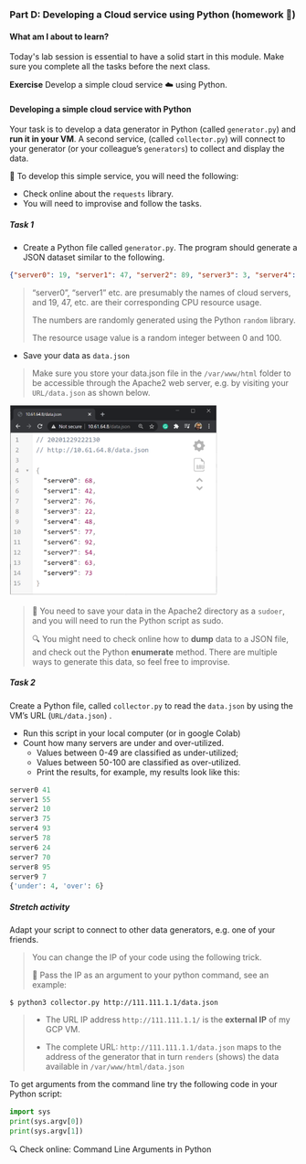 ### Part D: Developing a Cloud service using Python (homework :construction_worker:)

#### What am I about to learn?

Today's lab session is essential to have a solid start in this module. Make sure you complete all the tasks before the next class.

**Exercise**    Develop a simple cloud service :cloud: using Python.

#### **Developing a simple cloud service with Python** 

Your task is to develop a data generator in Python (called `generator.py`) and **run it in your VM**. A second service, (called `collector.py`) will connect to your generator (or your colleague’s `generators`) to collect and display the data.

:muscle: To develop this simple service, you will need the following:

* Check online about the `requests` library.
* You will need to improvise and follow the tasks.

##### Task 1

*  Create a Python file called `generator.py`. The program should generate a  JSON dataset similar to the following.

```json
{"server0": 19, "server1": 47, "server2": 89, "server3": 3, "server4": 9, "server5": 21, "server6": 68, "server7": 66, "server8": 97, "server9": 42}
```

> “server0”, “server1” etc. are presumably the names of cloud servers, and 19, 47, etc. are their corresponding CPU resource usage. 
>
> The numbers are randomly generated using the Python `random` library.
>
> The resource usage value is a random integer between 0 and 100.

* Save your data as `data.json`

> Make sure you store your data.json file in the `/var/www/html` folder to be accessible through the Apache2 web server, e.g. by visiting your `URL/data.json` as shown below.

<img src="https://github.com/steliosot/cc-images/blob/main/Output-server.png?raw=true" alt="Watch the video" style="zoom:60%;" />

> :rotating_light: You need to save your data in the Apache2 directory as a `sudoer`, and you will need to run the Python script as sudo.
>
> :mag: You might need to check online how to **dump** data to a JSON file, and check out the Python **enumerate** method. There are multiple ways to generate this data, so feel free to improvise.

##### Task 2

Create a Python file, called `collector.py` to read the `data.json` by using the VM’s URL (`URL/data.json`) .

* Run this script in your local computer (or in google Colab)
* Count how many servers are under and over-utilized.
  * Values between 0-49 are classified as under-utilized; 
  * Values between 50-100 are classified as over-utilized.
  * Print the results, for example, my results look like this:

```python
server0 41
server1 55
server2 10
server3 75
server4 93
server5 78
server6 24
server7 70
server8 95
server9 7
{'under': 4, 'over': 6}
```

##### Stretch activity

Adapt your script to connect to other data generators, e.g. one of your friends.

>  You can change the IP of your code using the following trick.
>
> :rotating_light: Pass the IP as an argument to your python command, see an example:

```shell
$ python3 collector.py http://111.111.1.1/data.json
```

> * The URL IP address `http://111.111.1.1/` is the **external IP** of my GCP VM.
>
> * The complete URL: `http://111.111.1.1/data.json` maps to the address of the generator that in turn `renders` (shows) the data available in `/var/www/html/data.json`

To get arguments from the command line try the following code in your Python script:

```python
import sys
print(sys.argv[0])
print(sys.argv[1])
```

:mag: Check online: Command Line Arguments in Python